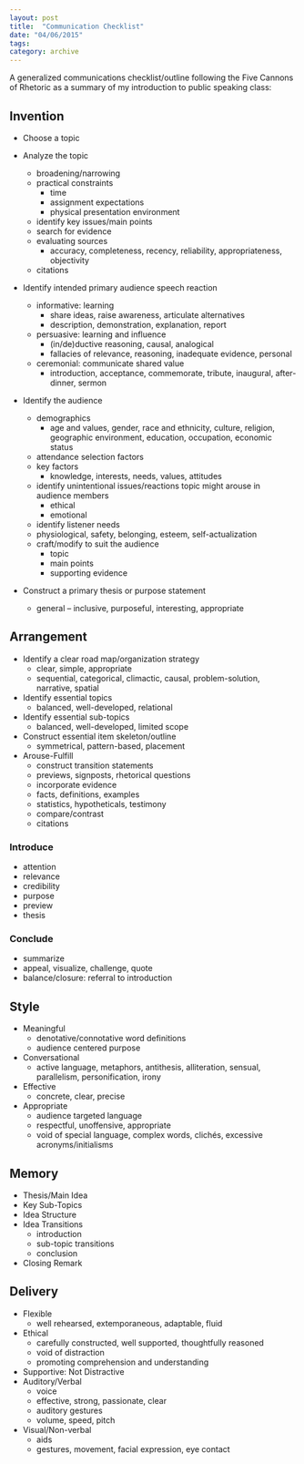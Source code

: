 ```yaml
---
layout: post
title:  "Communication Checklist"
date: "04/06/2015"
tags:
category: archive
---
```

<!--more-->

A generalized communications checklist/outline following the Five Cannons of Rhetoric as a summary of my introduction to public speaking class:

## Invention

* Choose a topic

* Analyze the topic
    + broadening/narrowing
    + practical constraints
        * time
        * assignment expectations
        * physical presentation environment
    + identify key issues/main points
    + search for evidence
    + evaluating sources
        * accuracy, completeness, recency, reliability, appropriateness, objectivity
    + citations

* Identify intended primary audience speech reaction
    + informative: learning
        * share ideas, raise awareness, articulate alternatives
        * description, demonstration, explanation, report
    + persuasive: learning and influence
        * (in/de)ductive reasoning, causal, analogical
        * fallacies of relevance, reasoning, inadequate evidence, personal
    + ceremonial: communicate shared value
        * introduction, acceptance, commemorate, tribute, inaugural, after-dinner, sermon

* Identify the audience
    + demographics
        * age and values, gender, race and ethnicity, culture, religion, geographic environment, education, occupation, economic status
    + attendance selection factors
    + key factors
        * knowledge, interests, needs, values, attitudes
    + identify unintentional issues/reactions topic might arouse in audience members
        * ethical
        * emotional
    + identify listener needs
    + physiological, safety, belonging, esteem, self-actualization
    + craft/modify to suit the audience
        * topic
        * main points
        * supporting evidence
* Construct a primary thesis or purpose statement
    + general – inclusive, purposeful, interesting, appropriate

## Arrangement

* Identify a clear road map/organization strategy
    + clear, simple, appropriate
    + sequential, categorical, climactic, causal, problem-solution, narrative, spatial
* Identify essential topics
    + balanced, well-developed, relational
* Identify essential sub-topics
    + balanced, well-developed, limited scope
* Construct essential item skeleton/outline
    + symmetrical, pattern-based, placement
* Arouse-Fulfill
    + construct transition statements
    + previews, signposts, rhetorical questions
    + incorporate evidence
    + facts, definitions, examples
    + statistics, hypotheticals, testimony
    + compare/contrast
    + citations

### Introduce
* attention
* relevance
* credibility
* purpose
* preview
* thesis

### Conclude
* summarize
* appeal, visualize, challenge, quote
* balance/closure: referral to introduction

## Style
* Meaningful
    + denotative/connotative word definitions
    + audience centered purpose
* Conversational
    + active language, metaphors, antithesis, alliteration, sensual, parallelism, personification, irony
* Effective
    + concrete, clear, precise
* Appropriate
    + audience targeted language
    + respectful, unoffensive, appropriate
    + void of special language, complex words, clichés, excessive acronyms/initialisms

## Memory
* Thesis/Main Idea
* Key Sub-Topics
* Idea Structure
* Idea Transitions
    + introduction
    + sub-topic transitions
    + conclusion
* Closing Remark

## Delivery
* Flexible
    + well rehearsed, extemporaneous, adaptable, fluid
* Ethical
    + carefully constructed, well supported, thoughtfully reasoned
    + void of distraction
    + promoting comprehension and understanding
* Supportive: Not Distractive
* Auditory/Verbal
    + voice
    + effective, strong, passionate, clear
    + auditory gestures
    + volume, speed, pitch
* Visual/Non-verbal
    + aids
    + gestures, movement, facial expression, eye contact
